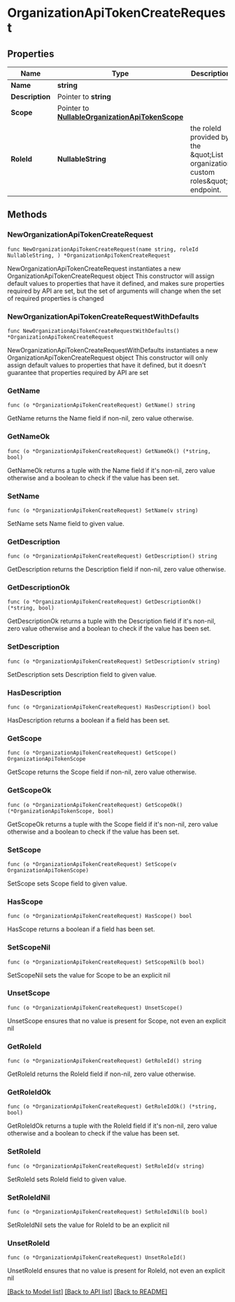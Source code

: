 # OrganizationApiTokenCreateRequest

## Properties

Name | Type | Description | Notes
------------ | ------------- | ------------- | -------------
**Name** | **string** |  | 
**Description** | Pointer to **string** |  | [optional] 
**Scope** | Pointer to [**NullableOrganizationApiTokenScope**](OrganizationApiTokenScope.md) |  | [optional] 
**RoleId** | **NullableString** | the roleId provided by the \&quot;List organization custom roles\&quot; endpoint. | 

## Methods

### NewOrganizationApiTokenCreateRequest

`func NewOrganizationApiTokenCreateRequest(name string, roleId NullableString, ) *OrganizationApiTokenCreateRequest`

NewOrganizationApiTokenCreateRequest instantiates a new OrganizationApiTokenCreateRequest object
This constructor will assign default values to properties that have it defined,
and makes sure properties required by API are set, but the set of arguments
will change when the set of required properties is changed

### NewOrganizationApiTokenCreateRequestWithDefaults

`func NewOrganizationApiTokenCreateRequestWithDefaults() *OrganizationApiTokenCreateRequest`

NewOrganizationApiTokenCreateRequestWithDefaults instantiates a new OrganizationApiTokenCreateRequest object
This constructor will only assign default values to properties that have it defined,
but it doesn't guarantee that properties required by API are set

### GetName

`func (o *OrganizationApiTokenCreateRequest) GetName() string`

GetName returns the Name field if non-nil, zero value otherwise.

### GetNameOk

`func (o *OrganizationApiTokenCreateRequest) GetNameOk() (*string, bool)`

GetNameOk returns a tuple with the Name field if it's non-nil, zero value otherwise
and a boolean to check if the value has been set.

### SetName

`func (o *OrganizationApiTokenCreateRequest) SetName(v string)`

SetName sets Name field to given value.


### GetDescription

`func (o *OrganizationApiTokenCreateRequest) GetDescription() string`

GetDescription returns the Description field if non-nil, zero value otherwise.

### GetDescriptionOk

`func (o *OrganizationApiTokenCreateRequest) GetDescriptionOk() (*string, bool)`

GetDescriptionOk returns a tuple with the Description field if it's non-nil, zero value otherwise
and a boolean to check if the value has been set.

### SetDescription

`func (o *OrganizationApiTokenCreateRequest) SetDescription(v string)`

SetDescription sets Description field to given value.

### HasDescription

`func (o *OrganizationApiTokenCreateRequest) HasDescription() bool`

HasDescription returns a boolean if a field has been set.

### GetScope

`func (o *OrganizationApiTokenCreateRequest) GetScope() OrganizationApiTokenScope`

GetScope returns the Scope field if non-nil, zero value otherwise.

### GetScopeOk

`func (o *OrganizationApiTokenCreateRequest) GetScopeOk() (*OrganizationApiTokenScope, bool)`

GetScopeOk returns a tuple with the Scope field if it's non-nil, zero value otherwise
and a boolean to check if the value has been set.

### SetScope

`func (o *OrganizationApiTokenCreateRequest) SetScope(v OrganizationApiTokenScope)`

SetScope sets Scope field to given value.

### HasScope

`func (o *OrganizationApiTokenCreateRequest) HasScope() bool`

HasScope returns a boolean if a field has been set.

### SetScopeNil

`func (o *OrganizationApiTokenCreateRequest) SetScopeNil(b bool)`

 SetScopeNil sets the value for Scope to be an explicit nil

### UnsetScope
`func (o *OrganizationApiTokenCreateRequest) UnsetScope()`

UnsetScope ensures that no value is present for Scope, not even an explicit nil
### GetRoleId

`func (o *OrganizationApiTokenCreateRequest) GetRoleId() string`

GetRoleId returns the RoleId field if non-nil, zero value otherwise.

### GetRoleIdOk

`func (o *OrganizationApiTokenCreateRequest) GetRoleIdOk() (*string, bool)`

GetRoleIdOk returns a tuple with the RoleId field if it's non-nil, zero value otherwise
and a boolean to check if the value has been set.

### SetRoleId

`func (o *OrganizationApiTokenCreateRequest) SetRoleId(v string)`

SetRoleId sets RoleId field to given value.


### SetRoleIdNil

`func (o *OrganizationApiTokenCreateRequest) SetRoleIdNil(b bool)`

 SetRoleIdNil sets the value for RoleId to be an explicit nil

### UnsetRoleId
`func (o *OrganizationApiTokenCreateRequest) UnsetRoleId()`

UnsetRoleId ensures that no value is present for RoleId, not even an explicit nil

[[Back to Model list]](../README.md#documentation-for-models) [[Back to API list]](../README.md#documentation-for-api-endpoints) [[Back to README]](../README.md)


